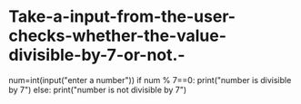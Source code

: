 # Take-a-input-from-the-user-checks-whether-the-value-divisible-by-7-or-not.-
num=int(input("enter a number"))
if num % 7==0:
  print("number is divisible by 7") 
else:
  print("number is not divisible by 7")    
